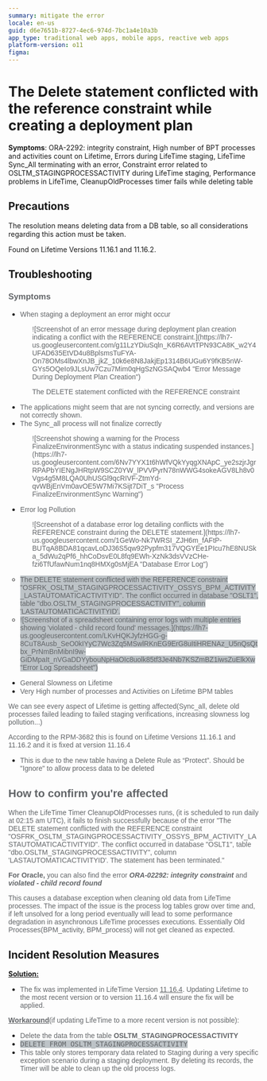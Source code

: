 ```yaml
---
summary: mitigate the error
locale: en-us
guid: d6e7651b-8727-4ec6-974d-7bc1a4e10a3b
app_type: traditional web apps, mobile apps, reactive web apps
platform-version: o11
figma:
---
```


# The Delete statement conflicted with the reference constraint while creating a deployment plan 

<p><strong>Symptoms</strong>: ORA-2292: integrity constraint, High number of BPT processes and activities count on Lifetime, Errors during LifeTime staging, LifeTime Sync_All terminating with an error, Constraint error related to OSLTM_STAGINGPROCESSACTIVITY during LifeTime staging, Performance problems in LifeTime, CleanupOldProcesses timer fails while deleting table</p>

<h2>Precautions</h2>

<p>The resolution means deleting data from a DB table, so all considerations regarding this action must be taken.</p>

<p>Found on Lifetime Versions 11.16.1 and 11.16.2.</p>

<h2>Troubleshooting</h2>

<h3><span style="font-size:12.499999999999998pt"><span style="font-family:Arial,sans-serif"><span style="color:#626568"><strong>Symptoms</strong></span></span></span></h3>

<ul>
	<li style="list-style-type:disc"><span style="font-size:10.5pt"><span style="font-family:Arial,sans-serif"><span style="color:#626568">When staging a deployment an error might occur</span></span></span></li>
</ul>

<p style="margin-left:48px"><span style="font-size:10.5pt"><span style="font-family:Arial,sans-serif"><span style="color:#626568">![Screenshot of an error message during deployment plan creation indicating a conflict with the REFERENCE constraint.](https://lh7-us.googleusercontent.com/g11LzYDiuSqln_K6R6AVtTPN93CA8K_w2Y4UFAD635EtVD4u8BplsmsTuFYA-On78OMs4lbwXnJB_jkZ_10k6e8N8JakjEp1314B6UGu6Y9fKB5nW-GYs5OQeIo9JLsUw7Czu7Mim0qHgSzNGSAQwb4 "Error Message During Deployment Plan Creation")</span></span></span></p>

<p style="margin-left:48px"><span style="font-size:10.5pt"><span style="font-family:Arial,sans-serif"><span style="color:#626568">The DELETE statement conflicted with the REFERENCE constraint</span></span></span></p>

<ul>
	<li style="list-style-type:disc"><span style="font-size:10.5pt"><span style="font-family:Arial,sans-serif"><span style="color:#626568">The applications might seem that are not syncing correctly, and versions are not correctly shown.</span></span></span></li>
	<li style="list-style-type:disc"><span style="font-size:10.5pt"><span style="font-family:Arial,sans-serif"><span style="color:#626568">The Sync_all process will not finalize correctly</span></span></span></li>
</ul>

<p style="margin-left:48px"><span style="font-size:10.5pt"><span style="font-family:Arial,sans-serif"><span style="color:#626568">![Screenshot showing a warning for the Process FinalizeEnvironmentSync with a status indicating suspended instances.](https://lh7-us.googleusercontent.com/6Nv7YYX1t6hWfVQkYyqgXNApC_ye2szjrJgrRPAPbYIENgJHRtpW9SCZ0YW_lPVVPyrN78nWWG4sokeAGV8Lh8v0Vgs4g5M8LQA0UhUSGl9qcRIVF-ZtmYd-qvWBjEnVm0avOE5W7Mi7KSijt7DiT_s "Process FinalizeEnvironmentSync Warning")</span></span></span></p>

<ul>
	<li style="list-style-type:disc"><span style="font-size:10.5pt"><span style="font-family:Arial,sans-serif"><span style="color:#626568">Error log Pollution</span></span></span></li>
</ul>

<p style="margin-left:48px"><span style="font-size:10.5pt"><span style="font-family:Arial,sans-serif"><span style="color:#626568">![Screenshot of a database error log detailing conflicts with the REFERENCE constraint during the DELETE statement.](https://lh7-us.googleusercontent.com/1GeWo-Nk7WRSI_ZJH6m_fAFtP-BUTqA8BDA81qcavLoDJ36S5qw92Pypfm317VQGYEe1PIcu7hE8NUSka_5dWu2qPf6_hhCoDsvE0L8fq9EWh-XzNk3dsVVzCHe-fzi6TfUfawNum1nq8HMXg0sMjEA "Database Error Log")</span></span></span></p>

<ul>
	<li style="list-style-type:circle"><span style="font-size:10.5pt"><span style="font-family:Arial,sans-serif"><span style="color:#626568"><span style="background-color:#bdc3c7">The DELETE statement conflicted with the REFERENCE constraint "OSFRK_OSLTM_STAGINGPROCESSACTIVITY_OSSYS_BPM_ACTIVITY_LASTAUTOMATICACTIVITYID". The conflict occurred in database "OSLT1", table "dbo.OSLTM_STAGINGPROCESSACTIVITY", column 'LASTAUTOMATICACTIVITYID'.</span></span></span></span></li>
	<li style="list-style-type:circle"><span style="font-size:10.5pt"><span style="font-family:Arial,sans-serif"><span style="color:#626568"><span style="background-color:#bdc3c7">![Screenshot of a spreadsheet containing error logs with multiple entries showing 'violated - child record found' messages.](https://lh7-us.googleusercontent.com/LKvHQKJyfzHGG-g-8CuT8Ausb_SeO0kIYyC7Wc3Zq5MSwlRKnEG9ErG8uItiHRENAz_U5nQsQtbx_PrNmBnMibnI9w-GiDMpaIt_nVGaDDYybouNpHaOIc8uolk85tf3Je4Nb7KSZmBZ1iwsZuElkXw "Error Log Spreadsheet")</span></span></span></span></li>
</ul>

<ul>
	<li style="list-style-type:disc"><span style="font-size:10.5pt"><span style="font-family:Arial,sans-serif"><span style="color:#626568">General Slowness on Lifetime</span></span></span></li>
	<li style="list-style-type:disc"><span style="font-size:10.5pt"><span style="font-family:Arial,sans-serif"><span style="color:#626568">Very High number of processes and Activities on Lifetime BPM tables</span></span></span></li>
</ul>

<p><span style="font-size:10.5pt"><span style="font-family:Arial,sans-serif"><span style="color:#626568">We can see every aspect of Lifetime is getting affected(Sync_all, delete old processes failed leading to failed staging verifications, increasing slowness log pollution...)</span></span></span></p>

<p><span style="font-size:10.5pt"><span style="font-family:Arial,sans-serif"><span style="color:#626568">According to the RPM-3682 this is found on Lifetime Versions 11.16.1 and 11.16.2 and it is fixed at version 11.16.4</span></span></span></p>

<ul>
	<li style="list-style-type:disc"><span style="font-size:10.5pt"><span style="font-family:Arial,sans-serif"><span style="color:#626568">This is due to the new table having a Delete Rule as “Protect”. Should be "Ignore" to allow process data to be deleted</span></span></span></li>
</ul>

<h2><span style="font-size:16.5pt"><span style="font-family:Arial,sans-serif"><span style="color:#626568"><strong>How to confirm you're affected</strong></span></span></span></h2>

<p><span style="font-size:10.5pt"><span style="font-family:Arial,sans-serif"><span style="color:#626568">When the LifeTime Timer CleanupOldProcesses runs, (it is scheduled to run daily at 02:15 am UTC), it fails to finish successfully because of the error "The DELETE statement conflicted with the REFERENCE constraint "OSFRK_OSLTM_STAGINGPROCESSACTIVITY_OSSYS_BPM_ACTIVITY_LASTAUTOMATICACTIVITYID". The conflict occurred in database "OSLT1", table "dbo.OSLTM_STAGINGPROCESSACTIVITY", column 'LASTAUTOMATICACTIVITYID'. The statement has been terminated."</span></span></span></p>

<p><span style="font-size:10.5pt"><span style="font-family:Arial,sans-serif"><span style="color:#626568"><strong>For Oracle,</strong></span></span></span><span style="font-size:10.5pt"><span style="font-family:Arial,sans-serif"><span style="color:#626568"> you can also find the error </span></span></span><span style="font-size:10.5pt"><span style="font-family:Arial,sans-serif"><span style="color:#626568"><strong><em>ORA-02292: integrity constraint</em></strong></span></span></span><span style="font-size:10.5pt"><span style="font-family:Arial,sans-serif"><span style="color:#626568"> and </span></span></span><span style="font-size:10.5pt"><span style="font-family:Arial,sans-serif"><span style="color:#626568"><strong><em>violated - child record found</em></strong></span></span></span></p>

<p><span style="font-size:10.5pt"><span style="font-family:Arial,sans-serif"><span style="color:#626568">This causes a database exception when cleaning old data from LifeTime processes. The impact of the issue is the process log tables grow over time and, if left unsolved for a long period eventually will lead to some performance degradation in asynchronous LifeTime processes executions. Essentially Old Processes(BPM_activity, BPM_process) will not get cleaned as expected.</span></span></span></p>

<h2>Incident Resolution Measures</h2>

<p><u><strong>Solution:</strong></u></p>

<ul>
	<li style="list-style-type:disc"><span style="font-size:10.5pt"><span style="font-family:Arial,sans-serif"><span style="color:#626568">The fix was implemented in LifeTime Version </span></span></span><span style="font-size:10.5pt"><span style="font-family:Arial,sans-serif"><span style="color:#626568"><u>11.16.4</u></span></span></span><span style="font-size:10.5pt"><span style="font-family:Arial,sans-serif"><span style="color:#626568">. Updating Lifetime to the most recent version or to version 11.16.4 will ensure the fix will be applied.</span></span></span></li>
</ul>

<p><span style="font-size:10.5pt"><span style="font-family:Arial,sans-serif"><span style="color:#626568"><u><strong>Workaround</strong></u>(if updating LifeTime to a more recent version is not possible):</span></span></span></p>

<ul>
	<li><span style="font-size:10.5pt"><span style="font-family:Arial,sans-serif"><span style="color:#626568">Delete the data from the table </span></span></span><span style="font-size:10.5pt"><span style="font-family:Arial,sans-serif"><span style="color:#626568"><strong>OSLTM_STAGINGPROCESSACTIVITY</strong></span></span></span></li>
	<li><span style="font-size:10.5pt"><span style="font-family:'Roboto Mono',monospace"><span style="color:#626568"><span style="background-color:#bdc3c7">DELETE FROM OSLTM_STAGINGPROCESSACTIVITY</span></span></span></span></li>
	<li><span style="font-size:10.5pt"><span style="font-family:Arial,sans-serif"><span style="color:#626568">This table only stores temporary data related to Staging during a very specific exception scenario during a staging deployment. By deleting its records, the Timer will be able to clean up the old process logs.</span></span></span></li>
</ul>
